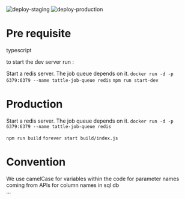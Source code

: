 ![deploy-staging](https://github.com/tattle-made/archive-server/workflows/deploy-staging/badge.svg?branch=development)
![deploy-production](https://github.com/tattle-made/archive-server/workflows/deploy-production/badge.svg?event=push)

# Pre requisite
typescript 


to start the dev server run : 

Start a redis server. The job queue depends on it. 
`docker run -d -p 6379:6379 --name tattle-job-queue redis`
`npm run start-dev`


# Production
Start a redis server. The job queue depends on it. 
`docker run -d -p 6379:6379 --name tattle-job-queue redis`

`npm run build`
`forever start build/index.js`


# Convention
We use camelCase for variables within the code
for parameter names coming from APIs
for column names in sql db  
...
